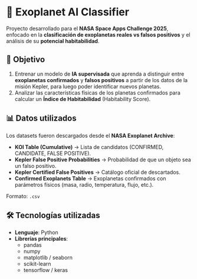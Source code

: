 # 🌌 Exoplanet AI Classifier  

Proyecto desarrollado para el **NASA Space Apps Challenge 2025**, enfocado en la **clasificación de exoplanetas reales vs falsos positivos** y el análisis de su **potencial habitabilidad**.  

## 🚀 Objetivo  
1. Entrenar un modelo de **IA supervisada** que aprenda a distinguir entre **exoplanetas confirmados** y **falsos positivos** a partir de los datos de la misión Kepler, para luego poder identificar nuevos planetas.  
2. Analizar las características físicas de los planetas confirmados para calcular un **Índice de Habitabilidad** (Habitability Score).  

## 📊 Datos utilizados  
Los datasets fueron descargados desde el **NASA Exoplanet Archive**:  

- **KOI Table (Cumulative)** → Lista de candidatos (CONFIRMED, CANDIDATE, FALSE POSITIVE).  
- **Kepler False Positive Probabilities** → Probabilidad de que un objeto sea un falso positivo.  
- **Kepler Certified False Positives** → Catálogo oficial de descartados.  
- **Confirmed Exoplanets Table** → Exoplanetas confirmados con parámetros físicos (masa, radio, temperatura, flujo, etc.).  

Formato: `.csv`  

## 🛠️ Tecnologías utilizadas  

- **Lenguaje**: Python
- **Librerías principales**:  
  - pandas  
  - numpy  
  - matplotlib / seaborn  
  - scikit-learn    
  - tensorflow / keras